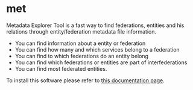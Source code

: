met
===

Metadata Explorer Tool is a fast way to find federations, entities and his relations through entity/federation metadata file information.

* You can find information about a entity or federation
* You can find how many and which services belong to a federation
* You can find to which federations do an entity belong
* You can find which federations or entities are part of interfederations
* You can find most federated entities.

To install this software please refer to [this documentation page](blob/master/doc/source/install.rst).
